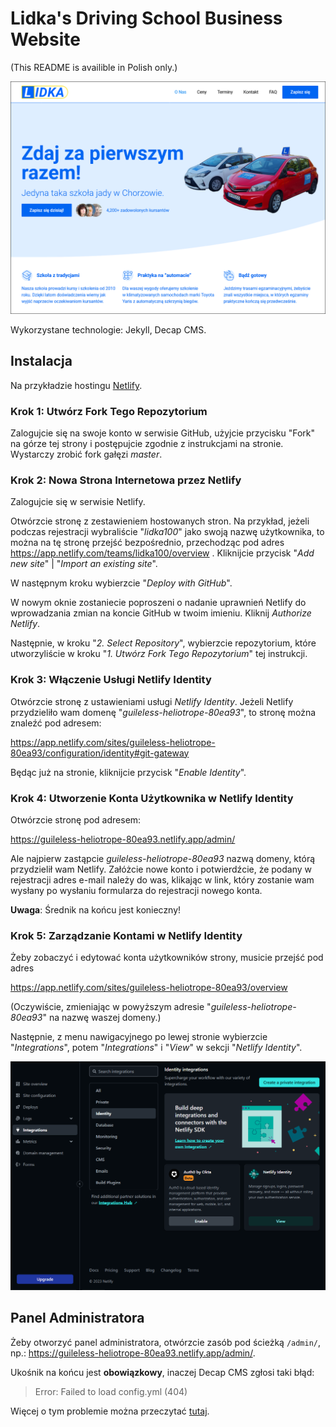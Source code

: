 # Lidka's Driving School Business Website

(This README is availible in Polish only.)

![Zrzut ekranu z wygenerowanej strony internetowej](_docs/_preview_1.png)

Wykorzystane technologie: Jekyll, Decap CMS.

## Instalacja

Na przykładzie hostingu [Netlify](https://www.netlify.com/).

### Krok 1: Utwórz Fork Tego Repozytorium

Zalogujcie się na swoje konto w serwisie GitHub, użyjcie przycisku "Fork" na
górze tej strony i postępujcie zgodnie z instrukcjami na stronie. Wystarczy
zrobić fork gałęzi _master_.

### Krok 2: Nowa Strona Internetowa przez Netlify

Zalogujcie się w serwisie Netlify.

Otwórzcie stronę z zestawieniem hostowanych stron. Na przykład, jeżeli podczas
rejestracji wybraliście "_lidka100_" jako swoją nazwę użytkownika, to można na
tę stronę przejść bezpośrednio, przechodząc pod adres
<https://app.netlify.com/teams/lidka100/overview> . Kliknijcie przycisk "_Add new
site_" | "_Import an existing site_".

W następnym kroku wybierzcie "_Deploy with GitHub_".

W nowym oknie zostaniecie poproszeni o nadanie uprawnień
Netlify do wprowadzania zmian na koncie GitHub w twoim imieniu. Kliknij
_Authorize Netlify_.

Następnie, w kroku "_2. Select Repository_", wybierzcie repozytorium,
które utworzyliście w kroku "_1. Utwórz Fork Tego Repozytorium_" tej
instrukcji.

### Krok 3: Włączenie Usługi Netlify Identity

Otwórzcie stronę z ustawieniami usługi _Netlify Identity_. Jeżeli Netlify
przydzieliło wam domenę "_guileless-heliotrope-80ea93_", to stronę można
znaleźć pod adresem:

<https://app.netlify.com/sites/guileless-heliotrope-80ea93/configuration/identity#git-gateway>

Będąc już na stronie, kliknijcie przycisk "_Enable Identity_".

### Krok 4: Utworzenie Konta Użytkownika w Netlify Identity

Otwórzcie stronę pod adresem:

<https://guileless-heliotrope-80ea93.netlify.app/admin/>

Ale najpierw zastąpcie _guileless-heliotrope-80ea93_ nazwą domeny, którą
przydzielił wam Netlify. Załóżcie nowe konto i potwierdźcie, że podany w
rejestracji adres e-mail należy do was, klikając w link, który zostanie wam
wysłany po wysłaniu formularza do rejestracji nowego konta.

**Uwaga**: Średnik na końcu jest konieczny!

### Krok 5: Zarządzanie Kontami w Netlify Identity

Żeby zobaczyć i edytować konta użytkowników strony, musicie przejść pod adres

<https://app.netlify.com/sites/guileless-heliotrope-80ea93/overview>

(Oczywiście, zmieniając w powyższym adresie "_guileless-heliotrope-80ea93_" na
nazwę waszej domeny.)

Następnie, z menu nawigacyjnego po lewej stronie wybierzcie "_Integrations_",
potem "_Integrations_" i "_View_" w sekcji "_Netlify Identity_".

![Zrzut ekranu pokazujący gdzie można znaleźć dodatkowe ustawienia Netlify Identity](_docs/_netlify_manage_identity_integration.png)

## Panel Administratora

Żeby otworzyć panel administratora, otwórzcie zasób pod ścieżką `/admin/`, np.:
<https://guileless-heliotrope-80ea93.netlify.app/admin/>.

Ukośnik na końcu jest **obowiązkowy**, inaczej Decap CMS zgłosi taki błąd:

> Error: Failed to load config.yml (404)

Więcej o tym problemie można przeczytać
[tutaj](https://github.com/decaporg/decap-cms/issues/332).
